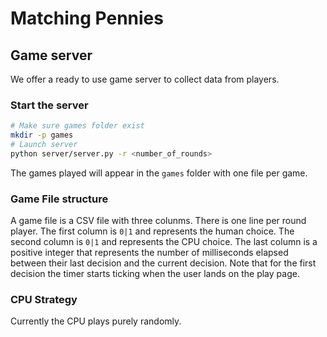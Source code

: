 # Matching Pennies


## Game server

We offer a ready to use game server to collect data from players.

### Start the server

```bash
# Make sure games folder exist
mkdir -p games 
# Launch server
python server/server.py -r <number_of_rounds>
```

The games played will appear in the `games` folder with one file per game.

### Game File structure

A game file is a CSV file with three colunms. 
There is one line per round player.
The first column is `0|1` and represents the human choice.
The second column is `0|1` and represents the CPU choice.
The last column is a positive integer that represents the number of milliseconds elapsed between their last decision and the current decision.
Note that for the first decision the timer starts ticking when the user lands on the play page.

### CPU Strategy

Currently the CPU plays purely randomly.
